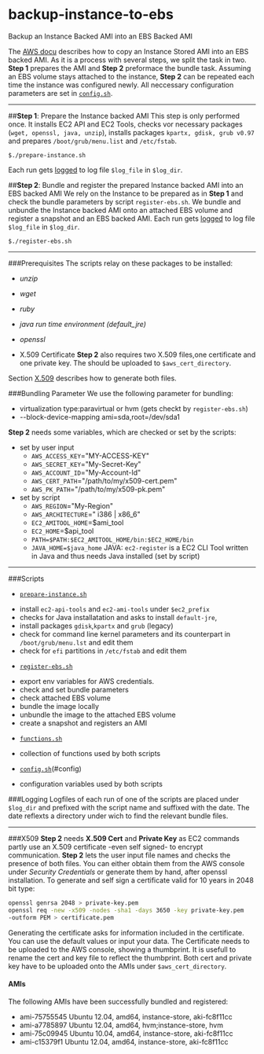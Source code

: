 # backup-instance-to-ebs
Backup an Instance Backed AMI into an EBS Backed AMI

The [AWS
docu](http://docs.aws.amazon.com/AWSEC2/latest/UserGuide/creating-an-ami-instance-store.html#Using_ConvertingS3toEBS)
describes how to copy an Instance Stored AMI into an EBS backed AMI.
As it is a process with several steps, we split the task in two. **Step 1**
prepares the AMI and **Step 2** preformace the bundle task. Assuming an
EBS volume stays attached to the instance, **Step 2** can be repeated
each time the instance was configured newly. All neccessary
configuration parameters are set in [`config.sh`](#config).
______

##**Step 1**: Prepare the Instance backed AMI
This step is only performed once. It installs EC2 API and EC2 Tools, checks vor
necessary packages (`wget, openssl, java, unzip`), installs packages
`kpartx, gdisk, grub v0.97` and prepares `/boot/grub/menu.list` and
`/etc/fstab`. 
```
$./prepare-instance.sh
```
Each run gets [logged](#logging) to log file `$log_file` in `$log_dir`.

##**Step 2**: Bundle and register the prepared Instance backed AMI into an EBS backed AMI
We rely on the Instance to be prepared as in **Step 1** and check the bundle
parameters by script `register-ebs.sh`. We bundle and unbundle the Instance backed AMI onto 
an attached EBS volume and register a snapshot and an EBS backed AMI.
Each run gets [logged](#logging) to log file `$log_file` in `$log_dir`.

```
$./register-ebs.sh
```
--------

###Prerequisites
The scripts relay on these packages to be installed:
* _unzip_
* _wget_
* _ruby_
* _java run time environment (default_jre)_ 
* _openssl_ 
 
* X.509 Certificate
 **Step 2** also requires two X.509 files,one certificate
and one private key. The should be uploaded to `$aws_cert_directory`.

Section [X.509](#x509) describes how to generate both files.

###Bundling Parameter
We use the following parameter for bundling:
 * virtualization type:paravirtual or hvm (gets checkt by
   `register-ebs.sh`)
 *  --block-device-mapping ami=sda,root=/dev/sda1 

**Step 2** needs some variables, which are
checked or set by the scripts:
* set by user input
  + `AWS_ACCESS_KEY`="MY-ACCESS-KEY"
  + `AWS_SECRET_KEY`="My-Secret-Key"
  + `AWS_ACCOUNT_ID`="My-Account-Id"
  + `AWS_CERT_PATH`="/path/to/my/x509-cert.pem"
  + `AWS_PK_PATH`="/path/to/my/x509-pk.pem"
* set by script
  + `AWS_REGION`="My-Region"
  + `AWS_ARCHITECTURE`=" i386 | x86_6"
  + `EC2_AMITOOL_HOME`=$ami_tool
  + `EC2_HOME`=$api_tool
  + `PATH=$PATH:$EC2_AMITOOL_HOME/bin:$EC2_HOME/bin`
  + `JAVA_HOME=$java_home`
 JAVA: `ec2-register` is a EC2 CLI Tool written in Java and thus needs
  Java installed (set by script)

-------------
###Scripts
 + [`prepare-instance.sh`](prepare-instance.sh)
  - install `ec2-api-tools` and `ec2-ami-tools` under `$ec2_prefix`
  - checks for Java installatation and asks to install `default-jre`,
  - install packages `gdisk`,`kpartx` and `grub` (legacy)
  - check for command line kernel parameters and its counterpart in
   `/boot/grub/menu.lst` and edit them
  - check for `efi` partitions in `/etc/fstab` and edit them
 + [`register-ebs.sh`](register-ebs.sh)
  - export env variables for AWS credentials.
  - check and set bundle parameters
  - check attached EBS volume
  - bundle the image locally
  - unbundle the image to the attached EBS volume
  - create a snapshot and registers an AMI
 + [`functions.sh`](functions.sh)
  - collection of functions used by both scripts
 + [`config.sh`](config.sh)(#config)
  - configuration variables used by both scripts

###Logging
Logfiles of each run of one of the scripts are placed under `$log_dir`
and prefixed with the script name and suffixed with the date.
The date reflexts a directory under wich to find the relevant
bundle files.

--------
###X509
**Step 2** needs  **X.509 Cert** and **Private Key** as
EC2 commands partly use an X.509 certificate -even self signed- to
encrypt communication. **Step 2** lets the user input file names
and checks the presence of both files.
You can either obtain them from the AWS
console under _Security Credentials_ or generate them by hand, after
openssl installation. To generate and self sign a certificate valid for
10 years in 2048 bit type:
```bash
openssl genrsa 2048 > private-key.pem
openssl req -new -x509 -nodes -sha1 -days 3650 -key private-key.pem
-outform PEM > certificate.pem
```
Generating the certificate asks for information included in
the certificate. You can use the default values or input your data.
The Certificate needs to be uploaded to the AWS console, showing a
thumbprint. It is usefull to rename the cert and key file to reflect the
thumbprint. Both cert and private key have to be uploaded onto the AMIs
under `$aws_cert_directory`.

#### AMIs
The following AMIs have been successfully bundled and registered:
- ami-75755545 Ubuntu 12.04, amd64, instance-store, aki-fc8f11cc
- ami-a7785897 Ubuntu 12.04, amd64, hvm;instance-store, hvm
- ami-75c09945 Ubuntu 10.04, amd64, instance-store, aki-fc8f11cc
- ami-c15379f1 Ubuntu 12.04, amd64, instance-store, aki-fc8f11cc


